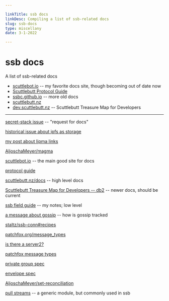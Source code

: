 ```yaml
---

linkTitle: ssb docs
linkDesc: Compiling a list of ssb-related docs
slug: ssb-docs
type: miscellany
date: 3-1-2022

---
```


# ssb docs

A list of ssb-related docs

* [scuttlebot.io](http://scuttlebot.io/) -- my favorite docs site, though
  becoming out of date now
* [Scuttlebutt Protocol Guide](https://ssbc.github.io/scuttlebutt-protocol-guide/)
* [ssbc.github.io](https://ssbc.github.io/ssb-server/) -- more old docs
* [scuttlebutt.nz](https://scuttlebutt.nz/)
* [dev.scuttlebutt.nz](https://dev.scuttlebutt.nz/#/javascript/?id=ssb-db2)
  -- Scuttlebutt Treasure Map for Developers

-------------------------------------------------------

[secret-stack issue](https://github.com/ssb-js/secret-stack/issues/69) -- "request for docs"

[historical issue about ipfs as storage](https://github.com/ssbc/ssb-server/issues/454#issuecomment-350405818)

[my post about lipma links](https://nichoth.com/projects/dev-diary-lipma/)

[AljoschaMeyer/magma](https://github.com/AljoschaMeyer/magma)

[scuttlebot.io](http://scuttlebot.io/docs/advanced/publish-a-file.html) -- the main good site for docs

[protocol guide](https://ssbc.github.io/scuttlebutt-protocol-guide/)

[scuttlebutt.nz/docs](https://scuttlebutt.nz/docs/) -- high level docs

[Scuttlebutt Treasure Map for Developers -- db2](https://dev.scuttlebutt.nz/#/javascript/?id=ssb-db2) -- newer docs, should be current

[ssb field guide](https://github.com/nichoth/ssb-field-guide) -- my notes; low level

[a message about gossip](https://viewer.scuttlebot.io/%250KAk8CvE7hNeV4GAFyzYdW8Qy%2Bb47tH%2F5O3RdH4znu0%3D.sha256) -- how is gossip tracked

[staltz/ssb-conn#recipes](https://github.com/staltz/ssb-conn#recipes)

[patchfox.org/message_types](https://patchfox.org/#/message_types/)

[is there a server2?](https://github.com/ssbc/ssb-server/issues/759)

[patchfox message types](https://github.com/soapdog/patchfox/tree/master/docs/message_types)

[private group spec](https://github.com/ssbc/private-group-spec)

[envelope spec](https://github.com/ssbc/envelope-spec)

[AljoschaMeyer/set-reconciliation](https://github.com/AljoschaMeyer/set-reconciliation/)

[pull streams](https://pull-stream.github.io/) -- a generic module, but commonly used in ssb

